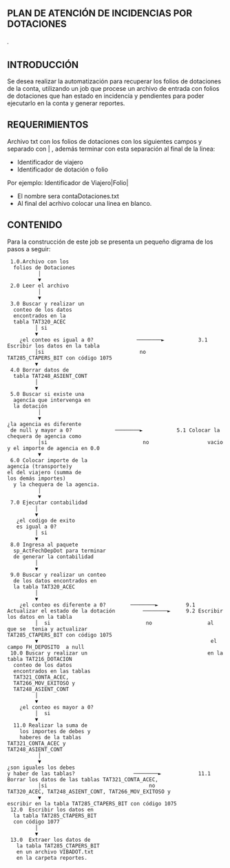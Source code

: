 ## PLAN DE ATENCIÓN DE INCIDENCIAS POR DOTACIONES
###### .

## INTRODUCCIÓN

Se desea realizar la automatización para recuperar los folios de dotaciones de la conta, utilizando un job que procese un archivo de entrada con folios de dotaciones que han estado en incidencía y pendientes para poder ejecutarlo en la conta y generar reportes.

## REQUERIMIENTOS

Archivo txt con  los folios de dotaciones con los siguientes campos y separado con | , además terminar con esta separación al final de la linea:

* Identificador de viajero
* Identificador de dotación o folio


Por ejemplo: Identificador de Viajero|Folio|

* El nombre sera contaDotaciones.txt
* Al final del acrhivo colocar una linea en blanco.

## CONTENIDO

Para la construcción de este job se presenta un pequeño digrama de los pasos a seguir:


     1.0.Archivo con los 
	  folios de Dotaciones
              │  
              ▼
     2.0 Leer el archivo
              │
              ▼                                                         
     3.0 Buscar y realizar un 
	  conteo de los datos 
	  encontrados en la 
	  tabla TAT320_ACEC
             │ si
             ▼
        ¿el conteo es igual a 0?              ────────►           3.1 Escribir los datos en la tabla 
             │si                               no                  TAT285_CTAPERS_BIT con código 1075
             ▼
     4.0 Borrar datos de 
	  tabla TAT248_ASIENT_CONT
             │
             ▼
     5.0 Buscar si existe una 
	  agencía que intervenga en 
	  la dotación
              │
              ▼  
	¿la agencia es diferente 
	 de null y mayor a 0? 		       ────────►           5.1 Colocar la chequera de agencia como 	
              │si                               no                   vacio y el importe de agencia en 0.0
              ▼  
     6.0 Colocar importe de la 
	agencía (transporte)y 
	el del viajero (summa de 
	los demás importes)
	  y la chequera de la agencia.	
              │
              ▼  
     7.0 Ejecutar contabilidad
             │
             ▼
       ¿el codigo de exito 
	   es igual a 0?
             │ si
             ▼
     8.0 Ingresa al paquete 
	  sp_ActFechDepDot para terminar 
	  de generar la contabilidad
             │
             ▼
     9.0 Buscar y realizar un conteo  
	  de los datos encontrados en 
	  la tabla TAT320_ACEC
             │
             ▼
        ¿el conteo es diferente a 0?    	────────►      	  9.1 Actualizar el estado de la dotación         ────────►     9.2 Escribir los datos en la tabla   
             │  si                               no                  al que se  tenia y actualizar                                 TAT285_CTAPERS_BIT con código 1075
             ▼                                                        el campo FH_DEPOSITO  a null 
     10.0 Buscar y realizar un                                       en la tabla TAT216_DOTACION
	  conteo de los datos 
	  encontrados en las tablas
      TAT321_CONTA_ACEC,
	  TAT266_MOV_EXITOSO y 
	  TAT248_ASIENT_CONT
             │
             ▼
        ¿el conteo es mayor a 0?
             │  si                       
             ▼ 
      11.0 Realizar la suma de 
        los importes de debes y 
        haberes de la tablas
	TAT321_CONTA_ACEC y 
	TAT248_ASIENT_CONT
              │
              ▼  
	¿son iguales los debes 
	y haber de las tablas?                   ────────►            11.1 Borrar los datos de las tablas TAT321_CONTA_ACEC, 	
              │si                                 no                  TAT320_ACEC, TAT248_ASIENT_CONT, TAT266_MOV_EXITOSO y 
              ▼                                                       escribir en la tabla TAT285_CTAPERS_BIT con código 1075
     12.0  Escribir los datos en                                  
	  la tabla TAT285_CTAPERS_BIT 
	  con código 1077
             │ 
             ▼
     13.0  Extraer los datos de 
       la tabla TAT285_CTAPERS_BIT 
       en un archivo VIBADOT.txt
       en la carpeta reportes.
